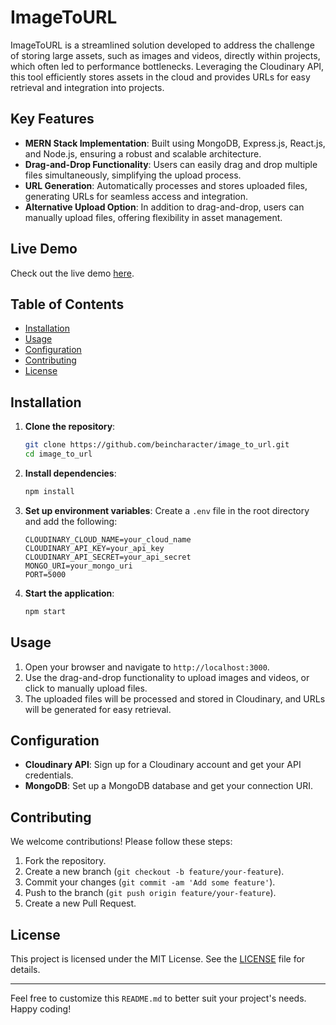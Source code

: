 # ImageToURL

ImageToURL is a streamlined solution developed to address the challenge of storing large assets, such as images and videos, directly within projects, which often led to performance bottlenecks. Leveraging the Cloudinary API, this tool efficiently stores assets in the cloud and provides URLs for easy retrieval and integration into projects.

## Key Features

- **MERN Stack Implementation**: Built using MongoDB, Express.js, React.js, and Node.js, ensuring a robust and scalable architecture.
- **Drag-and-Drop Functionality**: Users can easily drag and drop multiple files simultaneously, simplifying the upload process.
- **URL Generation**: Automatically processes and stores uploaded files, generating URLs for seamless access and integration.
- **Alternative Upload Option**: In addition to drag-and-drop, users can manually upload files, offering flexibility in asset management.

## Live Demo

Check out the live demo [here](https://imagetourl.onrender.com/).

## Table of Contents

- [Installation](#installation)
- [Usage](#usage)
- [Configuration](#configuration)
- [Contributing](#contributing)
- [License](#license)

## Installation

1. **Clone the repository**:
    ```bash
    git clone https://github.com/beincharacter/image_to_url.git
    cd image_to_url
    ```

2. **Install dependencies**:
    ```bash
    npm install

3. **Set up environment variables**:
    Create a `.env` file in the root directory and add the following:
    ```env
    CLOUDINARY_CLOUD_NAME=your_cloud_name
    CLOUDINARY_API_KEY=your_api_key
    CLOUDINARY_API_SECRET=your_api_secret
    MONGO_URI=your_mongo_uri
    PORT=5000
    ```

4. **Start the application**:
    ```bash
    npm start
    ```

## Usage

1. Open your browser and navigate to `http://localhost:3000`.
2. Use the drag-and-drop functionality to upload images and videos, or click to manually upload files.
3. The uploaded files will be processed and stored in Cloudinary, and URLs will be generated for easy retrieval.

## Configuration

- **Cloudinary API**: Sign up for a Cloudinary account and get your API credentials.
- **MongoDB**: Set up a MongoDB database and get your connection URI.

## Contributing

We welcome contributions! Please follow these steps:

1. Fork the repository.
2. Create a new branch (`git checkout -b feature/your-feature`).
3. Commit your changes (`git commit -am 'Add some feature'`).
4. Push to the branch (`git push origin feature/your-feature`).
5. Create a new Pull Request.

## License

This project is licensed under the MIT License. See the [LICENSE](LICENSE) file for details.

---

Feel free to customize this `README.md` to better suit your project's needs. Happy coding!
